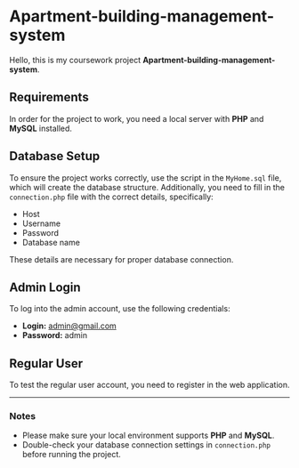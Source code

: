 
# Apartment-building-management-system

Hello, this is my coursework project **Apartment-building-management-system**.

## Requirements
In order for the project to work, you need a local server with **PHP** and **MySQL** installed. 

## Database Setup
To ensure the project works correctly, use the script in the `MyHome.sql` file, which will create the database structure. Additionally, you need to fill in the `connection.php` file with the correct details, specifically:
- Host
- Username
- Password
- Database name

These details are necessary for proper database connection.

## Admin Login
To log into the admin account, use the following credentials:
- **Login:** admin@gmail.com
- **Password:** admin

## Regular User
To test the regular user account, you need to register in the web application.

---

### Notes
- Please make sure your local environment supports **PHP** and **MySQL**.
- Double-check your database connection settings in `connection.php` before running the project.
